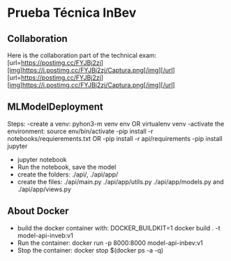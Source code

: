 # Prueba Técnica InBev

## Collaboration

Here is the collaboration part of the technical exam:
[url=https://postimg.cc/FYJBj2zj][img]https://i.postimg.cc/FYJBj2zj/Captura.png[/img][/url]
[url=https://postimg.cc/FYJBj2zj][img]https://i.postimg.cc/FYJBj2zj/Captura.png[/img][/url]

## MLModelDeployment

Steps:
-create a venv: pyhon3-m venv env OR virtualenv venv
-activate the environment: source env/bin/activate
-pip install -r notebooks/requierements.txt OR
-pip install -r api/requirements
-pip install jupyter
- jupyter notebook
- Run the notebook, save the model
- create the folders: ./api/, ./api/app/
- create the files: ./api/main.py ./api/app/utils.py ./api/app/models.py and ./api/app/views.py

## About Docker
- build the docker container with: DOCKER_BUILDKIT=1 docker build . -t model-api-inveb:v1
- Run the container: docker run -p 8000:8000 model-api-inbev:v1
- Stop the container: docker stop $(docker ps -a -q)
